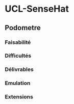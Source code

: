 # UCL-SenseHat

## Podometre

### Faisabilité

### Difficultés

### Délivrables

### Emulation

### Extensions
